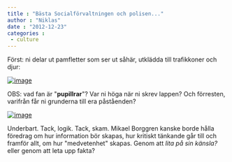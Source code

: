 ```yaml
---
title : "Bästa Socialförvaltningen och polisen..."
author : "Niklas"
date : "2012-12-23"
categories : 
 - culture
---
```


Först: ni delar ut pamfletter som ser ut såhär, utklädda till trafikkoner och djur:

[![image](https://niklasblog.com/wp-content/wpid-CameraZOOM-20121213181035898.jpg "CameraZOOM-20121213181035898.jpg")](https://niklasblog.com/wp-content/wpid-CameraZOOM-20121213181035898.jpg)

OBS: vad fan är "**pupillrar**"? Var ni höga när ni skrev lappen? Och förresten, varifrån får ni grunderna till era påståenden?

[![image](https://niklasblog.com/wp-content/wpid-CameraZOOM-20121221092622512.jpg "CameraZOOM-20121221092622512.jpg")](https://niklasblog.com/wp-content/wpid-CameraZOOM-20121221092622512.jpg)

Underbart. Tack, logik. Tack, skam. Mikael Borggren kanske borde hålla föredrag om hur information bör skapas, hur kritiskt tänkande går till och framför allt, om hur "medvetenhet" skapas. Genom att _lita på sin känsla?_ eller genom att leta upp fakta?
